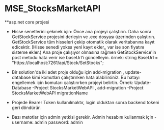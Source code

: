 # MSE_StocksMarketAPI
**asp.net core projesi 

- Hisse senetlerini çekmek için: Önce ana projeyi çalıştırın. Daha sonra GetStockService projesini derleyin ve .exe dosyası üzerinden çalıştırın.
GetStockService tüm hisseleri çekip otomatik olarak veritabanına kayıt edicektir. (Hisse senedi yoksa yeni kayıt ekler,, var ise son fiyatını sisteme ekler.)
Ana proje çalışıyor olmasına rağmen GetStockService'in post metodu hata verir ise baseUrl'i güncelleyin.
örnek: string BaseUrl = "https://localhost:7261/api/Stock/SetStocks";

- Bir solution'da iki adet proje olduğu için add-migration , update-database kimi komutları çalıştırırken hata alabilirsiniz.
Bu hatayı engellemek için komutarı çalıştırırken projeyi belirtin. Örnek: Update-Database -Project StocksMarketWebAPI , add-migration -Project StocksMarketWebAPI migrationName

- Projede Bearer Token kullanılmaktır, login olduktan sonra backend tokeni geri döndürür.

- Bazı metotlar için admin yetkisi gerekir. Admin hesabını kullanmak için - username: admin password: admin
